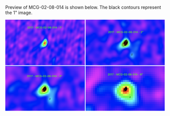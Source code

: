 Preview of MCG-02-08-014 is shown below. The black contours represent the 1" image. 

![MCG-02-08-014](MCG-02-08-014.png "MCG-02-08-014")
